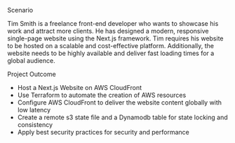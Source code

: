 

Scenario

Tim Smith is a freelance front-end developer who wants to showcase his work and attract more clients. He has designed a modern, responsive single-page website using the Next.js framework. Tim requires his website to be hosted on a scalable and cost-effective platform. Additionally, the website needs to be highly available and deliver fast loading times for a global audience.

Project Outcome

- Host a Next.js Website on AWS CloudFront
- Use Terraform to automate the creation of AWS resources
- Configure AWS CloudFront to deliver the website content globally with low latency
- Create a remote s3 state file and a Dynamodb table for state locking and consistency
- Apply best security practices for security and performance

